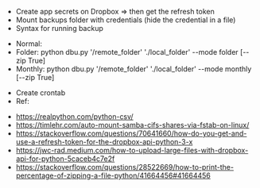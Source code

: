 * Create app secrets on Dropbox => then get the refresh token
* Mount backups folder with credentials (hide the credential in a file)
* Syntax for running backup
- Normal:
- Folder: python dbu.py '/remote_folder' './local_folder' --mode folder [--zip True]
- Monthly: python dbu.py '/remote_folder' './local_folder' --mode monthly [--zip True]

* Create crontab
* Ref:
- https://realpython.com/python-csv/
- https://timlehr.com/auto-mount-samba-cifs-shares-via-fstab-on-linux/
- https://stackoverflow.com/questions/70641660/how-do-you-get-and-use-a-refresh-token-for-the-dropbox-api-python-3-x
- https://jwc-rad.medium.com/how-to-upload-large-files-with-dropbox-api-for-python-5caceb4c7e2f
- https://stackoverflow.com/questions/28522669/how-to-print-the-percentage-of-zipping-a-file-python/41664456#41664456
